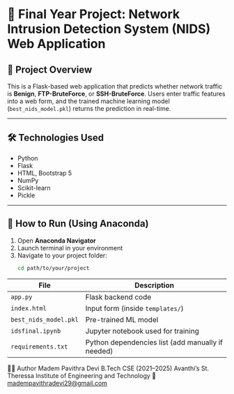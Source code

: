# 🔐 Final Year Project: Network Intrusion Detection System (NIDS) Web Application

## 📌 Project Overview

This is a Flask-based web application that predicts whether network traffic is **Benign**, **FTP-BruteForce**, or **SSH-BruteForce**. Users enter traffic features into a web form, and the trained machine learning model (`best_nids_model.pkl`) returns the prediction in real-time.

---

## 🛠 Technologies Used

- Python
- Flask
- HTML, Bootstrap 5
- NumPy
- Scikit-learn
- Pickle

---

## 🚀 How to Run (Using Anaconda)

1. Open **Anaconda Navigator**
2. Launch terminal in your environment
3. Navigate to your project folder:
   ```bash
   cd path/to/your/project

| File                  | Description                                       |
| --------------------- | ------------------------------------------------- |
| `app.py`              | Flask backend code                                |
| `index.html`          | Input form (inside `templates/`)                  |
| `best_nids_model.pkl` | Pre-trained ML model                              |
| `idsfinal.ipynb`      | Jupyter notebook used for training                |
| `requirements.txt`    | Python dependencies list (add manually if needed) |


👩‍💻 Author
Madem Pavithra Devi
B.Tech CSE (2021–2025)
Avanthi’s St. Theressa Institute of Engineering and Technology
📧 madempavithradevi29@gmail.com
